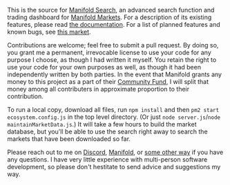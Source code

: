 This is the source for [Manifold Search](https://outsidetheasylum.blog/manifold-search/), an advanced search function and trading dashboard for [Manifold Markets](https://manifold.markets/?r=SXNhYWNLaW5n). For a description of its existing features, please read [the documentation](https://outsidetheasylum.blog/manifold-search/documentation.html). For a list of planned features and known bugs, see [this market](https://manifold.markets/IsaacKing/what-changes-will-i-make-to-my-mani).

Contributions are welcome; feel free to submit a pull request. By doing so, you grant me a permanent, irrevocable license to use your code for any purpose I choose, as though I had written it myself. You retain the right to use your code for your own purposes as well, as though it had been independently written by both parties. In the event that Manifold grants any money to this project as a part of their [Community Fund](https://manifund.org/causes/manifold-community?tab=about), I will split that money among all contributers in approximate proportion to their contribution.

To run a local copy, download all files, run `npm install` and then `pm2 start ecosystem.config.js` in the top level directory. (Or just `node server.js`/`node maintainMarketData.js`.) It will take a few hours to build the market database, but you'll be able to use the search right away to search the markets that have been downloaded so far.

Please reach out to me on [Discord](https://discordapp.com/users/163751683837526016/), [Manifold](https://manifold.markets/IsaacKing), or [some other way](https://outsidetheasylum.blog/#contact) if you have any questions. I have very little experience with multi-person software development, so please don't hestitate to send advice and suggestions my way.
